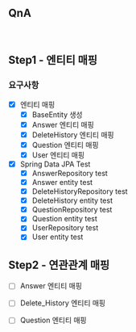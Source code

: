 ## QnA

​	

## Step1 - 엔티티 매핑

### 요구사항

- [x] 엔티티 매핑 
  - [x] BaseEntity 생성
  - [x] Answer 엔티티 매핑
  - [x] DeleteHistory 엔티티 매핑
  - [x] Question 엔티티 매핑
  - [x] User 엔티티 매핑
- [x] Spring Data JPA Test
  - [x] AnswerRepository test
  - [x] Answer entity test
  - [x] DeleteHistoryRepository test
  - [x] DeleteHistory entity test
  - [x] QuestionRepository test
  - [x] Question entity test
  - [x] UserRepository test
  - [x] User entity test

## Step2 - 연관관계 매핑

- [ ] Answer 엔티티 매핑
- [ ] Delete_History 엔티티 매핑
- [ ] Question 엔티티 매핑


